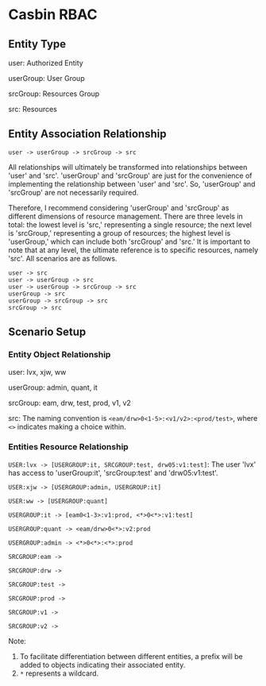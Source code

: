 # Casbin RBAC

## Entity Type

user: Authorized Entity

userGroup: User Group

srcGroup: Resources Group

src: Resources


## Entity Association Relationship

`user -> userGroup -> srcGroup -> src`

All relationships will ultimately be transformed into relationships between 'user' and 'src'. 'userGroup' and 'srcGroup' are just for the convenience of implementing the relationship between 'user' and 'src'. So, 'userGroup' and 'srcGroup' are not necessarily required.

Therefore, I recommend considering 'userGroup' and 'srcGroup' as different dimensions of resource management. There are three levels in total: the lowest level is 'src,' representing a single resource; the next level is 'srcGroup,' representing a group of resources; the highest level is 'userGroup,' which can include both 'srcGroup' and 'src.' It is important to note that at any level, the ultimate reference is to specific resources, namely 'src'. All scenarios are as follows.

```text
user -> src
user -> userGroup -> src
user -> userGroup -> srcGroup -> src
userGroup -> src
userGroup -> srcGroup -> src
srcGroup -> src 
```

## Scenario Setup

### Entity Object Relationship

user: lvx, xjw, ww

userGroup: admin, quant, it

srcGroup: eam, drw, test, prod, v1, v2

src: The naming convention is `<eam/drw>0<1-5>:<v1/v2>:<prod/test>`, where `<>` indicates making a choice within.


### Entities Resource Relationship

`USER:lvx -> [USERGROUP:it, SRCGROUP:test, drw05:v1:test]`: The user 'lvx' has access to 'userGroup:it', 'srcGroup:test' and 'drw05:v1:test'.

`USER:xjw -> [USERGROUP:admin, USERGROUP:it]`

`USER:ww -> [USERGROUP:quant]`

`USERGROUP:it -> [eam0<1-3>:v1:prod, <*>0<*>:v1:test]`

`USERGROUP:quant -> <eam/drw>0<*>:v2:prod`

`USERGROUP:admin -> <*>0<*>:<*>:prod`

`SRCGROUP:eam ->`

`SRCGROUP:drw ->`

`SRCGROUP:test ->`

`SRCGROUP:prod ->`

`SRCGROUP:v1 ->`

`SRCGROUP:v2 ->`

Note:
1. To facilitate differentiation between different entities, a prefix will be added to objects indicating their associated entity.
2. `*` represents a wildcard.